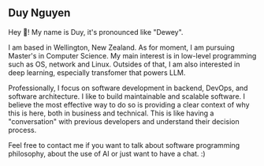 ## Duy Nguyen

Hey 👋! My name is Duy, it's pronounced like "Dewey".

I am based in Wellington, New Zealand. As for moment, I am pursuing Master's in Computer Science. My main interest is in low-level programming such as OS, network and Linux. Outsides of that, I am also interested in deep learning, especially transfomer that powers LLM.

Professionally, I focus on software development in backend, DevOps, and software architecture. I like to build maintainable and scalable software. I believe the most effective way to do so is providing a clear context of why this is here, both in business and technical. This is like having a "conversation" with previous developers and understand their decision process.

Feel free to contact me if you want to talk about software programming philosophy, about the use of AI or just want to have a chat. :)
<!--
**duynguyendu/duynguyendu** is a ✨ _special_ ✨ repository because its `README.md` (this file) appears on your GitHub profile.

Here are some ideas to get you started:

- 🔭 I’m currently working on ...
- 🌱 I’m currently learning ...
- 👯 I’m looking to collaborate on ...
- 🤔 I’m looking for help with ...
- 💬 Ask me about ...
- 📫 How to reach me: ...
- 😄 Pronouns: ...
- ⚡ Fun fact: ...
-->
